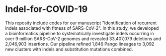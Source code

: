 # Indel-for-COVID-19
This reposity include codes for our manuscript "Identification of recurrent indels associated with fitness of SARS-CoV-2".
In this study, we developed a bioinformatics pipeline to systematically investigate indels occurring in over 9 million SARS-CoV-2 genomes 
and revealed 33,407,079 deletions and 2,046,903 insertions. Our pipeline refined 1,846 Pango lineages to 3,092 new clusters 
with indels and substitution mutations combined. 
